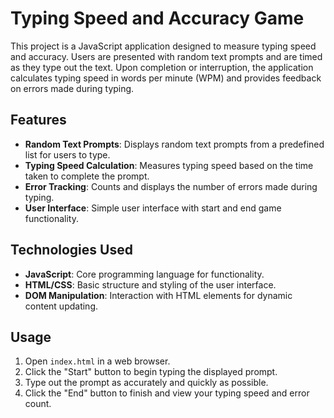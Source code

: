 # Typing Speed and Accuracy Game

This project is a JavaScript application designed to measure typing speed and accuracy. Users are presented with random text prompts and are timed as they type out the text. Upon completion or interruption, the application calculates typing speed in words per minute (WPM) and provides feedback on errors made during typing.

## Features

- **Random Text Prompts**: Displays random text prompts from a predefined list for users to type.
- **Typing Speed Calculation**: Measures typing speed based on the time taken to complete the prompt.
- **Error Tracking**: Counts and displays the number of errors made during typing.
- **User Interface**: Simple user interface with start and end game functionality.

## Technologies Used

- **JavaScript**: Core programming language for functionality.
- **HTML/CSS**: Basic structure and styling of the user interface.
- **DOM Manipulation**: Interaction with HTML elements for dynamic content updating.

## Usage

1. Open `index.html` in a web browser.
2. Click the "Start" button to begin typing the displayed prompt.
3. Type out the prompt as accurately and quickly as possible.
4. Click the "End" button to finish and view your typing speed and error count.

